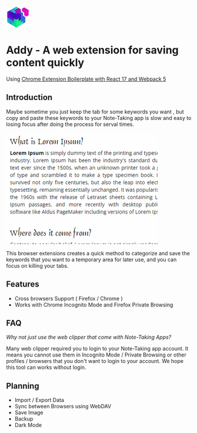 <img src="src/assets/img/icon-128.png" width="64"/>

# Addy - A web extension for saving content quickly

Using [Chrome Extension Boilerplate with React 17 and Webpack 5](https://github.com/lxieyang/chrome-extension-boilerplate-react)

## Introduction

Maybe sometime you just keep the tab for some keywords you want , but copy and paste these keywords to your Note-Taking app is slow and easy to losing focus after doing the process for serval times.

![Preview](./image/preview.gif)

This browser extensions creates a quick method to categorize and save the keywords that you want to a temporary area for later use, and you can focus on killing your tabs.

## Features

- Cross browsers Support ( Firefox / Chrome )
- Works with Chrome Incognito Mode and Firefox Private Browsing

## FAQ

_Why not just use the web clipper that come with Note-Taking Apps?_

Many web clipper required you to login to your Note-Taking app account. It means you cannot use them in Incognito Mode / Private Browsing or other profiles / browsers that you don't want to login to your account. We hope this tool can works without login.

## Planning

- Import / Export Data
- Sync between Browsers using WebDAV
- Save Image
- Backup
- Dark Mode
